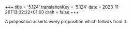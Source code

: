 +++
title = '5.124'
translationKey = '5.124'
date = 2023-11-26T13:02:22+01:00
draft = false
+++

A proposition asserts every proposition which follows from it.
